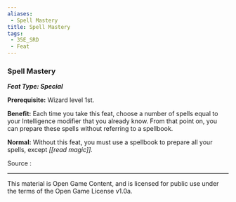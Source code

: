 ```yaml
---
aliases:
 - Spell Mastery
title: Spell Mastery
tags: 
 - 35E_SRD
 - Feat
---
```

### Spell Mastery 
***Feat Type: Special***

**Prerequisite:** Wizard level 1st.

**Benefit:** Each time you take this feat, choose a number of spells
equal to your Intelligence modifier that you already know. From that
point on, you can prepare these spells without referring to a spellbook.

**Normal:** Without this feat, you must use a spellbook to prepare all
your spells, except *[[read magic]].*


Source :



---



This material is Open Game Content, and is licensed for public use under the terms of the Open Game License v1.0a.

